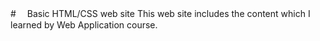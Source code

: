 #　 Basic HTML/CSS web site
This web site includes the content which I learned by Web Application course.
